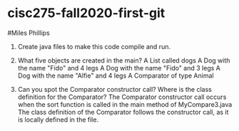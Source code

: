 # cisc275-fall2020-first-git
#Miles Phillips
1. Create java files to make this code compile and run.

2. What five objects are created in the main?
   A List<Dog> called dogs
   A Dog with the name "Fido" and 4 legs
   A Dog with the name "Fido" and 3 legs
   A Dog with the name "Alfie" and 4 legs
   A Comparator of type Animal

3. Can you spot the Comparator constructor call? Where is the class definition for the Comparator?
   The Comparator constructor call occurs when the sort function is called in the main method of MyCompare3.java
   The class definition of the Comparator follows the constructor call, as it is locally defined in the file.